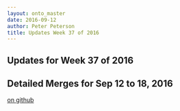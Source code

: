 ```yaml
---
layout: onto_master
date: 2016-09-12
author: Peter Peterson
title: Updates Week 37 of 2016
---
```

Updates for Week 37 of 2016
---------------------------

Detailed Merges for Sep 12 to 18, 2016
--------------------------------------
[on github](https://github.com/mantidproject/mantid/pulls?q=is%3Apr+merged%3A2016-09-13..2016-09-18)

